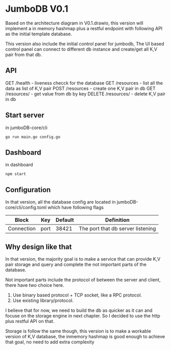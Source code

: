 # JumboDB V0.1

Based on the architecture diagram in V0.1.drawio, 
this version will implement a in memory hashmap 
plus a restful endpoint with following API as the 
initial template database.

This version also include the initial control panel
for jumbodb, The UI based control panel can
connect to different db instance and create/get all 
K,V pair from that db.
 
## API

GET /health - liveness checck for the database
GET /resources - list all the data as list of K,V pair
POST /resources - create one K,V pair in db
GET /resources/<key> - get value from db by key
DELETE /resources/<key> - delete K,V pair in db

## Start server
in jumboDB-core/cli 

```azure
go run main.go config.go
```

## Dashboard
in dashboard

```azure
npm start
```

## Configuration
In that version, all the database config are located in 
jumboDB-core/cli/config.toml which have following flags

| Block  | Key | Default | Definition|
| ------------- | ------------- | ------------- | ------------- |
| Connection  | port  | 38421 | The port that db server listening| 

## Why design like that
In that version, the majority goal is to make a service 
that can provide K,V pair storage and query and complete 
the not important parts of the database.


Not important parts include the protocol of between the 
server and client, there have two choice here. 

1. Use binary based protocol + TCP socket, like a RPC protocol.
2. Use existing library/protocol.

I believe that for now, we need to build the db as quicker 
as it can and focuse on the storage engine in next chapter. 
So I decided to use the http plus restful API on that.

Storage is follow the same though, this version is to make 
a workable version of K,V database, the inmemory hashmap is 
good enough to achieve that goal, no need to add extra complexity




